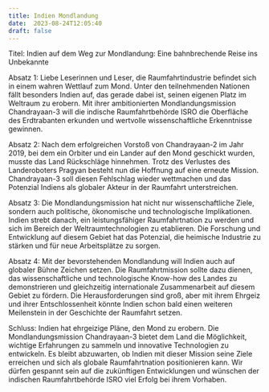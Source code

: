 ```yaml
---
title: Indien Mondlandung
date:  2023-08-24T12:05:40
draft: false
---
```


Titel: Indien auf dem Weg zur Mondlandung: Eine bahnbrechende Reise ins Unbekannte

Absatz 1: Liebe Leserinnen und Leser, die Raumfahrtindustrie befindet sich in einem wahren Wettlauf zum Mond. Unter den teilnehmenden Nationen fällt besonders Indien auf, das gerade dabei ist, seinen eigenen Platz im Weltraum zu erobern. Mit ihrer ambitionierten Mondlandungsmission Chandrayaan-3 will die indische Raumfahrtbehörde ISRO die Oberfläche des Erdtrabanten erkunden und wertvolle wissenschaftliche Erkenntnisse gewinnen.

Absatz 2: Nach dem erfolgreichen Vorstoß von Chandrayaan-2 im Jahr 2019, bei dem ein Orbiter und ein Lander auf den Mond geschickt wurden, musste das Land Rückschläge hinnehmen. Trotz des Verlustes des Landeroboters Pragyan besteht nun die Hoffnung auf eine erneute Mission. Chandrayaan-3 soll diesen Fehlschlag wieder wettmachen und das Potenzial Indiens als globaler Akteur in der Raumfahrt unterstreichen.

Absatz 3: Die Mondlandungsmission hat nicht nur wissenschaftliche Ziele, sondern auch politische, ökonomische und technologische Implikationen. Indien strebt danach, ein leistungsfähiger Raumfahrtnation zu werden und sich im Bereich der Weltraumtechnologien zu etablieren. Die Forschung und Entwicklung auf diesem Gebiet hat das Potenzial, die heimische Industrie zu stärken und für neue Arbeitsplätze zu sorgen.

Absatz 4: Mit der bevorstehenden Mondlandung will Indien auch auf globaler Bühne Zeichen setzen. Die Raumfahrtmission sollte dazu dienen, das wissenschaftliche und technologische Know-how des Landes zu demonstrieren und gleichzeitig internationale Zusammenarbeit auf diesem Gebiet zu fördern. Die Herausforderungen sind groß, aber mit ihrem Ehrgeiz und ihrer Entschlossenheit könnte Indien schon bald einen weiteren Meilenstein in der Geschichte der Raumfahrt setzen.

Schluss: Indien hat ehrgeizige Pläne, den Mond zu erobern. Die Mondlandungsmission Chandrayaan-3 bietet dem Land die Möglichkeit, wichtige Erfahrungen zu sammeln und innovative Technologien zu entwickeln. Es bleibt abzuwarten, ob Indien mit dieser Mission seine Ziele erreichen und sich als globale Raumfahrtnation positionieren kann. Wir dürfen gespannt sein auf die zukünftigen Entwicklungen und wünschen der indischen Raumfahrtbehörde ISRO viel Erfolg bei ihrem Vorhaben.